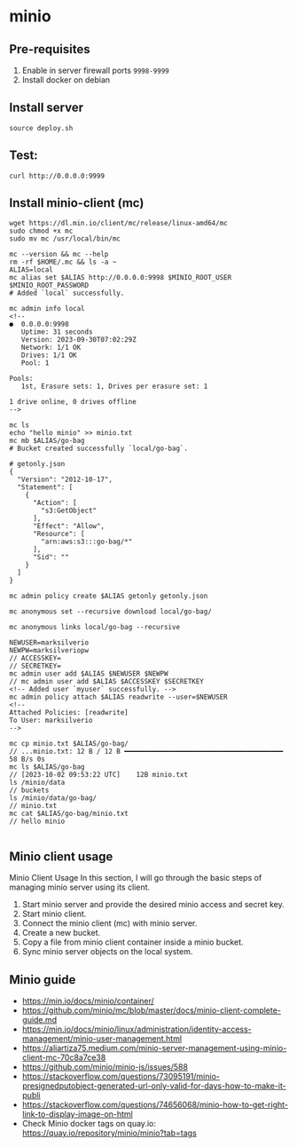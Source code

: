# minio

## Pre-requisites
1. Enable in server firewall ports `9998-9999`
2. Install docker on debian

## Install server
`source deploy.sh`

## Test: 
`curl http://0.0.0.0:9999`

## Install minio-client (mc)
```
wget https://dl.min.io/client/mc/release/linux-amd64/mc
sudo chmod +x mc
sudo mv mc /usr/local/bin/mc

mc --version && mc --help
rm -rf $HOME/.mc && ls -a ~
ALIAS=local
mc alias set $ALIAS http://0.0.0.0:9998 $MINIO_ROOT_USER $MINIO_ROOT_PASSWORD
# Added `local` successfully.

mc admin info local
<!-- 
●  0.0.0.0:9998
   Uptime: 31 seconds
   Version: 2023-09-30T07:02:29Z
   Network: 1/1 OK
   Drives: 1/1 OK
   Pool: 1

Pools:
   1st, Erasure sets: 1, Drives per erasure set: 1

1 drive online, 0 drives offline 
-->

mc ls
echo "hello minio" >> minio.txt
mc mb $ALIAS/go-bag
# Bucket created successfully `local/go-bag`.

# getonly.json
{
  "Version": "2012-10-17",
  "Statement": [
	{
	  "Action": [
		"s3:GetObject"
	  ],
	  "Effect": "Allow",
	  "Resource": [
		"arn:aws:s3:::go-bag/*"
	  ],
	  "Sid": ""
	}
  ]
}

mc admin policy create $ALIAS getonly getonly.json

mc anonymous set --recursive download local/go-bag/

mc anonymous links local/go-bag --recursive

NEWUSER=marksilverio
NEWPW=marksilveriopw
// ACCESSKEY=
// SECRETKEY=
mc admin user add $ALIAS $NEWUSER $NEWPW
// mc admin user add $ALIAS $ACCESSKEY $SECRETKEY
<!-- Added user `myuser` successfully. -->
mc admin policy attach $ALIAS readwrite --user=$NEWUSER
<!-- 
Attached Policies: [readwrite]
To User: marksilverio
-->

mc cp minio.txt $ALIAS/go-bag/
// ...minio.txt: 12 B / 12 B ━━━━━━━━━━━━━━━━━━━━━━━━━━━━━━━━━━━━━━━━ 58 B/s 0s
mc ls $ALIAS/go-bag
// [2023-10-02 09:53:22 UTC]    12B minio.txt
ls /minio/data
// buckets
ls /minio/data/go-bag/
// minio.txt
mc cat $ALIAS/go-bag/minio.txt
// hello minio


```

## Minio client usage
Minio Client Usage
In this section, I will go through the basic steps of managing minio server using its client.

1. Start minio server and provide the desired minio access and secret key.
2. Start minio client.
3. Connect the minio client (mc) with minio server.
4. Create a new bucket.
5. Copy a file from minio client container inside a minio bucket.
6. Sync minio server objects on the local system.


## Minio guide
- https://min.io/docs/minio/container/
- https://github.com/minio/mc/blob/master/docs/minio-client-complete-guide.md
- https://min.io/docs/minio/linux/administration/identity-access-management/minio-user-management.html
- https://aliartiza75.medium.com/minio-server-management-using-minio-client-mc-70c8a7ce38
- https://github.com/minio/minio-js/issues/588
- https://stackoverflow.com/questions/73095191/minio-presignedputobject-generated-url-only-valid-for-days-how-to-make-it-publi
- https://stackoverflow.com/questions/74656068/minio-how-to-get-right-link-to-display-image-on-html
- Check Minio docker tags on quay.io: https://quay.io/repository/minio/minio?tab=tags